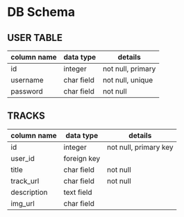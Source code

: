 # DB Schema


## USER TABLE
column name | data type | details
------------|-----------|-----------------------
id          | integer   | not null, primary
username    | char field| not null, unique
password    | char field| not null


## TRACKS
column name | data type  | details
------------|------------|-----------------------
id          | integer    | not null, primary key
user_id     | foreign key |
title       | char field | not null
track_url   | char field | not null
description | text field |
img_url     | char field |
